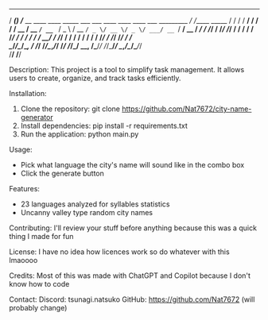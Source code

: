   _______ __                                                                          __            
  / ____(_) /___  __   ____  ____ _____ ___  ___     ____ ____  ____  ___  _________ _/ /_____  _____
 / /   / / __/ / / /  / __ \/ __ `/ __ `__ \/ _ \   / __ `/ _ \/ __ \/ _ \/ ___/ __ `/ __/ __ \/ ___/
/ /___/ / /_/ /_/ /  / / / / /_/ / / / / / /  __/  / /_/ /  __/ / / /  __/ /  / /_/ / /_/ /_/ / /    
\____/_/\__/\__, /  /_/ /_/\__,_/_/ /_/ /_/\___/   \__, /\___/_/ /_/\___/_/   \__,_/\__/\____/_/     
           /____/                                 /____/                                             

Description:
This project is a tool to simplify task management. It allows users to create, organize, and track tasks efficiently.

Installation:
1. Clone the repository: git clone https://github.com/Nat7672/city-name-generator
2. Install dependencies: pip install -r requirements.txt
3. Run the application: python main.py

Usage:
- Pick what language the city's name will sound like in the combo box
- Click the generate button

Features:
- 23 languages analyzed for syllables statistics
- Uncanny valley type random city names

Contributing:
I'll review your stuff before anything because this was a quick thing I made for fun

License:
I have no idea how licences work so do whatever with this lmaoooo

Credits:
Most of this was made with ChatGPT and Copilot because I don't know how to code

Contact:
Discord: tsunagi.natsuko
GitHub: https://github.com/Nat7672 (will probably change)
